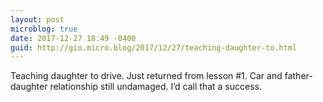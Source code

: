 ```yaml
---
layout: post
microblog: true
date: 2017-12-27 18:49 -0400
guid: http://gio.micro.blog/2017/12/27/teaching-daughter-to.html
---
```

Teaching daughter to drive. Just returned from lesson #1. Car and father-daughter relationship still undamaged. I’d call that a success. 
